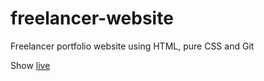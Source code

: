 # freelancer-website
<p>Freelancer portfolio website using HTML, pure CSS and Git</p>

Show [live](https://jf-freelancer-page.netlify.app/)
